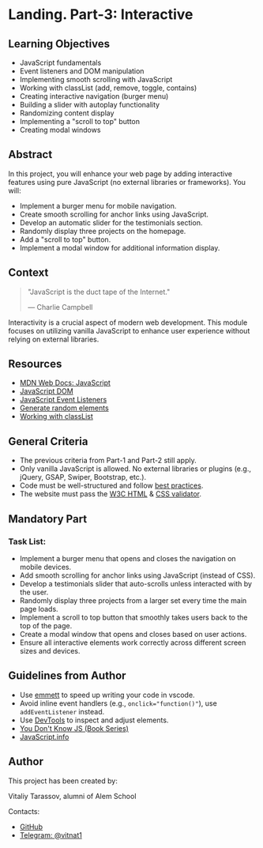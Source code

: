 <!--
    Tip: project name here
-->

# Landing. Part-3: Interactive

## Learning Objectives

<!--
    Tip: here you must be a list of learning objectives
    that cover your project
-->

- JavaScript fundamentals
- Event listeners and DOM manipulation
- Implementing smooth scrolling with JavaScript
- Working with classList (add, remove, toggle, contains)
- Creating interactive navigation (burger menu)
- Building a slider with autoplay functionality
- Randomizing content display
- Implementing a "scroll to top" button
- Creating modal windows

## Abstract

<!--
    Tip: Write a short description of what student
    will do during this project.
-->

In this project, you will enhance your web page by adding interactive features using pure JavaScript (no external libraries or frameworks). You will:

- Implement a burger menu for mobile navigation.
- Create smooth scrolling for anchor links using JavaScript.
- Develop an automatic slider for the testimonials section.
- Randomly display three projects on the homepage.
- Add a "scroll to top" button.
- Implement a modal window for additional information display.

## Context

<!-- Tip: citation is optional -->

> "JavaScript is the duct tape of the Internet."
>
> —  Charlie Campbell

<!--
    Tip: project context here
    Project context is like an onboarding that should explain briefly
    project problem.

    Think of it like ADR's context section which describes problem.
-->

Interactivity is a crucial aspect of modern web development. This module focuses on utilizing vanilla JavaScript to enhance user experience without relying on external libraries.

## Resources

<!-- Tip: useful resources here -->

- [MDN Web Docs: JavaScript](https://developer.mozilla.org/en-US/docs/Web/JavaScript)
- [JavaScript DOM](https://www.javascripttutorial.net/javascript-dom/)
- [JavaScript Event Listeners](https://developer.mozilla.org/en-US/docs/Learn_web_development/Core/Scripting/Events)
- [Generate random elements](https://developer.mozilla.org/en-US/docs/Web/JavaScript/Reference/Global_Objects/Math/random)
- [Working with classList](https://developer.mozilla.org/en-US/docs/Web/API/Element/classList)

## General Criteria

<!--
    Tip: general criteria here
    You MUST change this points to align with your project.
-->

- The previous criteria from Part-1 and Part-2 still apply.
- Only vanilla JavaScript is allowed. No external libraries or plugins (e.g., jQuery, GSAP, Swiper, Bootstrap, etc.).
- Code must be well-structured and follow [best practices](https://developer.mozilla.org/en-US/docs/MDN/Writing_guidelines/Writing_style_guide/Code_style_guide/JavaScript).
- The website must pass the [W3C HTML](https://validator.w3.org/) & [CSS validator](http://jigsaw.w3.org/css-validator/).

## Mandatory Part

<!--
    Tip: write here what student should do

    Provide project description
    Provide examples
    Provide requirements
-->
### Task List:
- Implement a burger menu that opens and closes the navigation on mobile devices.
- Add smooth scrolling for anchor links using JavaScript (instead of CSS).
- Develop a testimonials slider that auto-scrolls unless interacted with by the user.
- Randomly display three projects from a larger set every time the main page loads.
- Implement a scroll to top button that smoothly takes users back to the top of the page.
- Create a modal window that opens and closes based on user actions.
- Ensure all interactive elements work correctly across different screen sizes and devices.

## Guidelines from Author

<!--
    Tip: this section is optional.
    In case if you want to give some guidelines, write it here.
    If no guidelines provided whole section can be removed.
-->

- Use [emmett](https://medium.com/front-end-weekly/faster-html-css-coding-with-emmet-80a66db7ba66) to speed up writing your code in vscode.
- Avoid inline event handlers (e.g., `onclick="function()"`), use `addEventListener` instead.
- Use [DevTools](https://developer.chrome.com/docs/devtools?hl=ru) to inspect and adjust elements.
- [You Don't Know JS (Book Series)](https://github.com/getify/You-Dont-Know-JS)
- [JavaScript.info](https://javascript.info/)

## Author

This project has been created by:

<!-- Tip: type here author's name, position and company -->
<!-- John Doe, DevOps at Google -->


Vitaliy Tarassov, alumni of Alem School

Contacts:

<!--
    Tip: list of contacts to reach the author.
    It can be email, linkedin, telegram, instagram, etc.
-->

- [GitHub](https://github.com/vtarasso/)
- [Telegram: @vitnat1](https://t.me/vitnat1)

